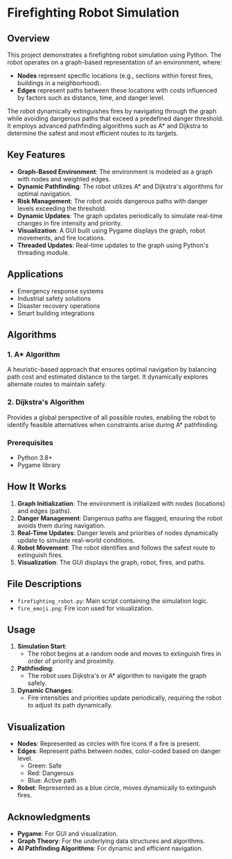 # Firefighting Robot Simulation

## Overview
This project demonstrates a firefighting robot simulation using Python. The robot operates on a graph-based representation of an environment, where:
- **Nodes** represent specific locations (e.g., sections within forest fires, buildings in a neighborhood).
- **Edges** represent paths between these locations with costs influenced by factors such as distance, time, and danger level.

The robot dynamically extinguishes fires by navigating through the graph while avoiding dangerous paths that exceed a predefined danger threshold. It employs advanced pathfinding algorithms such as A* and Dijkstra to determine the safest and most efficient routes to its targets.

## Key Features
- **Graph-Based Environment**: The environment is modeled as a graph with nodes and weighted edges.
- **Dynamic Pathfinding**: The robot utilizes A* and Dijkstra's algorithms for optimal navigation.
- **Risk Management**: The robot avoids dangerous paths with danger levels exceeding the threshold.
- **Dynamic Updates**: The graph updates periodically to simulate real-time changes in fire intensity and priority.
- **Visualization**: A GUI built using Pygame displays the graph, robot movements, and fire locations.
- **Threaded Updates**: Real-time updates to the graph using Python's threading module.

## Applications
- Emergency response systems
- Industrial safety solutions
- Disaster recovery operations
- Smart building integrations

## Algorithms
### 1. A* Algorithm
A heuristic-based approach that ensures optimal navigation by balancing path cost and estimated distance to the target. It dynamically explores alternate routes to maintain safety.

### 2. Dijkstra's Algorithm
Provides a global perspective of all possible routes, enabling the robot to identify feasible alternatives when constraints arise during A* pathfinding.

### Prerequisites
- Python 3.8+
- Pygame library

## How It Works
1. **Graph Initialization**: The environment is initialized with nodes (locations) and edges (paths).
2. **Danger Management**: Dangerous paths are flagged, ensuring the robot avoids them during navigation.
3. **Real-Time Updates**: Danger levels and priorities of nodes dynamically update to simulate real-world conditions.
4. **Robot Movement**: The robot identifies and follows the safest route to extinguish fires.
5. **Visualization**: The GUI displays the graph, robot, fires, and paths.

## File Descriptions
- `firefighting_robot.py`: Main script containing the simulation logic.
- `fire_emoji.png`: Fire icon used for visualization.

## Usage
1. **Simulation Start**:
   - The robot begins at a random node and moves to extinguish fires in order of priority and proximity.
2. **Pathfinding**:
   - The robot uses Dijkstra's or A* algorithm to navigate the graph safely.
3. **Dynamic Changes**:
   - Fire intensities and priorities update periodically, requiring the robot to adjust its path dynamically.

## Visualization
- **Nodes**: Represented as circles with fire icons if a fire is present.
- **Edges**: Represent paths between nodes, color-coded based on danger level.
  - Green: Safe
  - Red: Dangerous
  - Blue: Active path
- **Robot**: Represented as a blue circle, moves dynamically to extinguish fires.

## Acknowledgments
- **Pygame**: For GUI and visualization.
- **Graph Theory**: For the underlying data structures and algorithms.
- **AI Pathfinding Algorithms**: For dynamic and efficient navigation.


